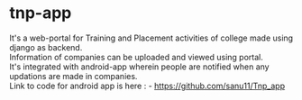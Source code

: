 # tnp-app
It's a web-portal for Training and Placement activities of college made using django as backend.<br>
Information of companies can be uploaded and viewed using portal.<br>
It's integrated with android-app wherein people are notified when any updations are made in companies.<br>
Link to code for android app is here : - https://github.com/sanu11/Tnp_app<br>
